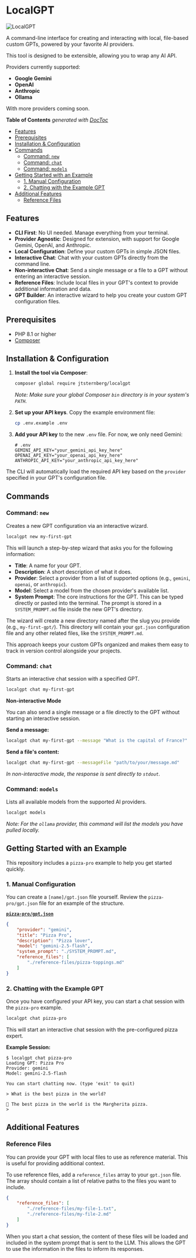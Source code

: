 # LocalGPT

![LocalGPT](https://github.com/user-attachments/assets/f297580a-0de2-4443-b932-1e8fc85e4432)

A command-line interface for creating and interacting with local, file-based custom GPTs, powered by your favorite AI providers.

This tool is designed to be extensible, allowing you to wrap any AI API.

Providers currently supported:
- **Google Gemini**
- **OpenAI**
- **Anthropic**
- **Ollama**

With more providers coming soon.

<!-- START doctoc generated TOC please keep comment here to allow auto update -->
<!-- DON'T EDIT THIS SECTION, INSTEAD RE-RUN doctoc TO UPDATE -->
**Table of Contents**  *generated with [DocToc](https://github.com/thlorenz/doctoc)*

- [Features](#features)
- [Prerequisites](#prerequisites)
- [Installation & Configuration](#installation--configuration)
- [Commands](#commands)
  - [Command: `new`](#command-new)
  - [Command: `chat`](#command-chat)
  - [Command: `models`](#command-models)
- [Getting Started with an Example](#getting-started-with-an-example)
  - [1. Manual Configuration](#1-manual-configuration)
  - [2. Chatting with the Example GPT](#2-chatting-with-the-example-gpt)
- [Additional Features](#additional-features)
  - [Reference Files](#reference-files)

<!-- END doctoc generated TOC please keep comment here to allow auto update -->

## Features

*   **CLI First**: No UI needed. Manage everything from your terminal.
*   **Provider Agnostic**: Designed for extension, with support for Google Gemini, OpenAI, and Anthropic.
*   **Local Configuration**: Define your custom GPTs in simple JSON files.
*   **Interactive Chat**: Chat with your custom GPTs directly from the command line.
*   **Non-interactive Chat**: Send a single message or a file to a GPT without entering an interactive session.
*   **Reference Files**: Include local files in your GPT's context to provide additional information and data.
*   **GPT Builder**: An interactive wizard to help you create your custom GPT configuration files.

## Prerequisites

- PHP 8.1 or higher
- [Composer](https://getcomposer.org/)

## Installation & Configuration

1.  **Install the tool via Composer**:

    ```bash
    composer global require jtsternberg/localgpt
    ```
    *Note: Make sure your global Composer `bin` directory is in your system's `PATH`.*

2.  **Set up your API keys**. Copy the example environment file:
    ```bash
    cp .env.example .env
    ```
3.  **Add your API key** to the new `.env` file. For now, we only need Gemini:
    ```
    # .env
    GEMINI_API_KEY="your_gemini_api_key_here"
    OPENAI_API_KEY="your_openai_api_key_here"
    ANTHROPIC_API_KEY="your_anthropic_api_key_here"
    ```
The CLI will automatically load the required API key based on the `provider` specified in your GPT's configuration file.

## Commands

### Command: `new`
Creates a new GPT configuration via an interactive wizard.

```bash
localgpt new my-first-gpt
```

This will launch a step-by-step wizard that asks you for the following information:
*   **Title**: A name for your GPT.
*   **Description**: A short description of what it does.
*   **Provider**: Select a provider from a list of supported options (e.g., `gemini`, `openai`, or `anthropic`).
*   **Model**: Select a model from the chosen provider's available list.
*   **System Prompt**: The core instructions for the GPT. This can be typed directly or pasted into the terminal. The prompt is stored in a `SYSTEM_PROMPT.md` file inside the new GPT's directory.

The wizard will create a new directory named after the slug you provide (e.g., `my-first-gpt/`). This directory will contain your `gpt.json` configuration file and any other related files, like the `SYSTEM_PROMPT.md`.

This approach keeps your custom GPTs organized and makes them easy to track in version control alongside your projects.

### Command: `chat`
Starts an interactive chat session with a specified GPT.

```bash
localgpt chat my-first-gpt
```

**Non-interactive Mode**

You can also send a single message or a file directly to the GPT without starting an interactive session.

**Send a message:**
```bash
localgpt chat my-first-gpt --message "What is the capital of France?"
```

**Send a file's content:**
```bash
localgpt chat my-first-gpt --messageFile "path/to/your/message.md"
```

*In non-interactive mode, the response is sent directly to `stdout`.*

### Command: `models`
Lists all available models from the supported AI providers.

```bash
localgpt models
```

*Note: For the `ollama` provider, this command will list the models you have pulled locally.*

## Getting Started with an Example

This repository includes a `pizza-pro` example to help you get started quickly.

### 1. Manual Configuration

You can create a `[name]/gpt.json` file yourself. Review the `pizza-pro/gpt.json` file for an example of the structure.

[**`pizza-pro/gpt.json`**](https://github.com/jtsternberg/LocalGPT/blob/main/pizza-pro/gpt.json)

```json
{
    "provider": "gemini",
    "title": "Pizza Pro",
    "description": "Pizza lover",
    "model": "gemini-2.5-flash",
    "system_prompt": "./SYSTEM_PROMPT.md",
    "reference_files": [
        "./reference-files/pizza-toppings.md"
    ]
}
```

### 2. Chatting with the Example GPT

Once you have configured your API key, you can start a chat session with the `pizza-pro` example.

```bash
localgpt chat pizza-pro
```

This will start an interactive chat session with the pre-configured pizza expert.

**Example Session:**

```
$ localgpt chat pizza-pro
Loading GPT: Pizza Pro
Provider: gemini
Model: gemini-2.5-flash

You can start chatting now. (type 'exit' to quit)

> What is the best pizza in the world?

🤖 The best pizza in the world is the Margherita pizza.
>
```

## Additional Features

### Reference Files

You can provide your GPT with local files to use as reference material. This is useful for providing additional context.

To use reference files, add a `reference_files` array to your `gpt.json` file. The array should contain a list of relative paths to the files you want to include.

```json
{
    "reference_files": [
        "./reference-files/my-file-1.txt",
        "./reference-files/my-file-2.md"
    ]
}
```

When you start a chat session, the content of these files will be loaded and included in the system prompt that is sent to the LLM. This allows the GPT to use the information in the files to inform its responses.
